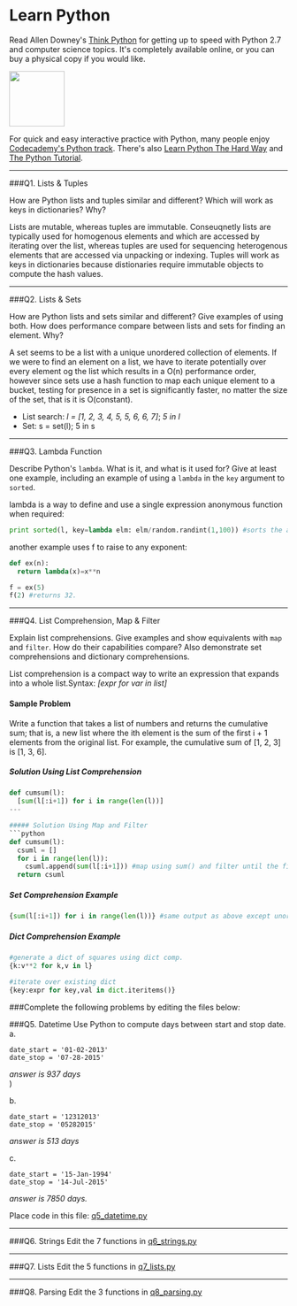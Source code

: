 # Learn Python

Read Allen Downey's [Think Python](http://www.greenteapress.com/thinkpython/) for getting up to speed with Python 2.7 and computer science topics. It's completely available online, or you can buy a physical copy if you would like.

<a href="http://www.greenteapress.com/thinkpython/"><img src="img/think_python.png" style="width: 100px;" target="_blank"></a>

For quick and easy interactive practice with Python, many people enjoy [Codecademy's Python track](http://www.codecademy.com/en/tracks/python). There's also [Learn Python The Hard Way](http://learnpythonthehardway.org/book/) and [The Python Tutorial](https://docs.python.org/2/tutorial/).

---

###Q1. Lists &amp; Tuples

How are Python lists and tuples similar and different? Which will work as keys in dictionaries? Why?

Lists are mutable, whereas tuples are immutable. Conseuqnetly lists are typically used for homogenous elements and which are accessed by iterating over the list, whereas tuples are used for sequencing heterogenous elements that are accessed via unpacking or indexing. Tuples will work as keys in dictionaries because distionaries require immutable objects to compute the hash values. 


---

###Q2. Lists &amp; Sets

How are Python lists and sets similar and different? Give examples of using both. How does performance compare between lists and sets for finding an element. Why?

A set seems to be a list with a unique unordered collection of elements. If we were to find an element on a list, we have to iterate potentially over every element og the list which results in a O(n) performance order, however since sets use a hash function to map each unique element to a bucket, testing for presence in a set is significantly faster, no matter the size of the set, that is it is O(constant).   

* List search: _l = [1, 2, 3, 4, 5, 5, 6, 6, 7]_; _5 in l_   
* Set: s = set(l); 5 in s

---

###Q3. Lambda Function

Describe Python's `lambda`. What is it, and what is it used for? Give at least one example, including an example of using a `lambda` in the `key` argument to `sorted`.

lambda is a way to define and use a single expression anonymous function when required:  
```python
print sorted(l, key=lambda elm: elm/random.randint(1,100)) #sorts the above list based on each element being divided by a random number.   
```  

another example uses f to raise to any exponent: 
```python  
def ex(n): 
  return lambda(x)=x**n

f = ex(5)
f(2) #returns 32.
```  

---

###Q4. List Comprehension, Map &amp; Filter

Explain list comprehensions. Give examples and show equivalents with `map` and `filter`. How do their capabilities compare? Also demonstrate set comprehensions and dictionary comprehensions.

List comprehension is a compact way to write an expression that expands into a whole list.Syntax: _[expr for var in list]_  

#### Sample Problem  
Write a function that takes a list of numbers and returns the cumulative sum; that
is, a new list where the ith element is the sum of the first i + 1 elements from the original list. For
example, the cumulative sum of [1, 2, 3] is [1, 3, 6].  

##### Solution Using List Comprehension  

```python
def cumsum(l):
  [sum(l[:i+1]) for i in range(len(l))] 
---  

##### Solution Using Map and Filter  
```python
def cumsum(l):
  csuml = []
  for i in range(len(l)):
    csuml.append(sum(l[:i+1])) #map using sum() and filter until the first i+1 elements
  return csuml
```
##### Set Comprehension Example  
```python
{sum(l[:i+1]) for i in range(len(l))} #same output as above except unordered (and unique, but not applicable here)
```  

##### Dict Comprehension Example
```python
#generate a dict of squares using dict comp.
{k:v**2 for k,v in l}

#iterate over existing dict
{key:expr for key,val in dict.iteritems()}
```  
 


###Complete the following problems by editing the files below:

###Q5. Datetime
Use Python to compute days between start and stop date.   
a.  

```
date_start = '01-02-2013'    
date_stop = '07-28-2015'
```

_answer is 937 days_  
)

b.  
```
date_start = '12312013'  
date_stop = '05282015'  
```

_answer is 513 days_  


c.  
```
date_start = '15-Jan-1994'      
date_stop = '14-Jul-2015'  
```

_answer is 7850 days._  


Place code in this file: [q5_datetime.py](python/q5_datetime.py)

---

###Q6. Strings
Edit the 7 functions in [q6_strings.py](python/q6_strings.py)

---

###Q7. Lists
Edit the 5 functions in [q7_lists.py](python/q7_lists.py)

---

###Q8. Parsing
Edit the 3 functions in [q8_parsing.py](python/q8_parsing.py)





